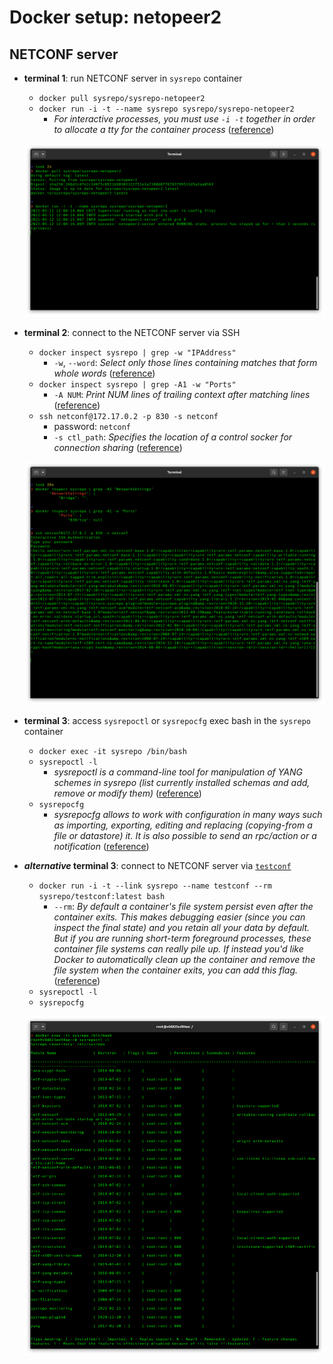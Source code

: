 # Docker setup: netopeer2

## NETCONF server

- **terminal 1**: run NETCONF server in `sysrepo` container
  - `docker pull sysrepo/sysrepo-netopeer2`
  - `docker run -i -t --name sysrepo sysrepo/sysrepo-netopeer2`
    - _For interactive processes, you must use `-i -t` together in order to allocate a tty for the container process_ ([reference](https://docs.docker.com/engine/reference/run/#foreground))

  ![terminal-1](terminal-1.png)

- **terminal 2**: connect to the NETCONF server via SSH
  - `docker inspect sysrepo | grep -w "IPAddress"`
    - `-w`, `--word`: _Select only those lines containing matches that form whole words_ ([reference](https://linuxcommand.org/lc3_man_pages/grep1.html))
  - `docker inspect sysrepo | grep -A1 -w "Ports"`
    - `-A NUM`: _Print NUM lines of trailing context after matching lines_ ([reference](https://linuxcommand.org/lc3_man_pages/grep1.html))
  - `ssh netconf@172.17.0.2 -p 830 -s netconf`
    - password: `netconf`
    - `-s ctl_path`: _Specifies the location of a control socker for connection sharing_ ([reference](https://linux.die.net/man/1/ssh))

  ![terminal-2](terminal-2.png)

- **terminal 3**: access `sysrepoctl` or `sysrepocfg` exec bash in the `sysrepo` container
  - `docker exec -it sysrepo /bin/bash`
  - `sysrepoctl -l`
    - _sysrepoctl is a command-line tool for manipulation of YANG schemes in sysrepo (list currently installed schemas and add, remove or modify them)_ ([reference](https://manpages.debian.org/unstable/sysrepo/sysrepoctl.1.en.html))
  - `sysrepocfg`
    - _sysrepocfg allows to work with configuration in many ways such as importing, exporting, editing and replacing (copying-from a file or datastore) it. It is also possible to send an rpc/action or a notification_ ([reference](https://netopeer.liberouter.org/doc/sysrepo/libyang1/html/sysrepocfg.html))
- **_alternative_ terminal 3**: connect to NETCONF server via [`testconf`](https://hub.docker.com/r/sysrepo/testconf/)
  - `docker run -i -t --link sysrepo --name testconf --rm sysrepo/testconf:latest bash`
    - `--rm`: _By default a container's file system persist even after the container exits. This makes debugging easier (since you can inspect the final state) and you retain all your data by default. But if you are running short-term foreground processes, these container file systems can really pile up. If instead you'd like Docker to automatically clean up the container and remove the file system when the container exits, you can add this flag._ ([reference](https://docs.docker.com/engine/reference/run/#clean-up---rm))
  - `sysrepoctl -l` 
  - `sysrepocfg`

  ![terminal-3](terminal-3.png)